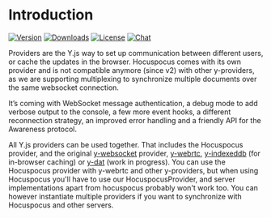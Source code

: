 # Introduction

[![Version](https://img.shields.io/npm/v/@hocuspocus/provider.svg?label=version)](https://www.npmjs.com/package/@hocuspocus/provider)
[![Downloads](https://img.shields.io/npm/dm/@hocuspocus/provider.svg)](https://npmcharts.com/compare/@hocuspocus/provider?minimal=true)
[![License](https://img.shields.io/npm/l/@hocuspocus/provider.svg)](https://www.npmjs.com/package/@hocuspocus/provider)
[![Chat](https://img.shields.io/badge/chat-on%20discord-7289da.svg?sanitize=true)](https://discord.gg/WtJ49jGshW)

Providers are the Y.js way to set up communication between different users, or cache the updates in the browser. Hocuspocus comes with its own provider and is not compatible anymore (since v2) with other y-providers, as we are supporting multiplexing to synchronize multiple documents over the same websocket connection.

It’s coming with WebSocket message authentication, a debug mode to add verbose output to the console, a few more event hooks, a different reconnection strategy, an improved error handling and a friendly API for the Awareness protocol.

All Y.js providers can be used together. That includes the Hocuspocus provider, and the original [y-websocket](https://github.com/yjs/y-websocket) provider, [y-webrtc](https://github.com/yjs/y-webrtc), [y-indexeddb](https://github.com/yjs/y-indexeddb) (for in-browser caching) or [y-dat](https://github.com/yjs/y-dat) (work in progress). You can use the Hocuspocus provider with y-webrtc and other y-providers, but when using Hocuspocus you'll have to use our HocuspocusProvider, and server implementations apart from hocuspocus probably won't work too. You can however instantiate multiple providers if you want to synchronize with Hocuspocus and other servers.
